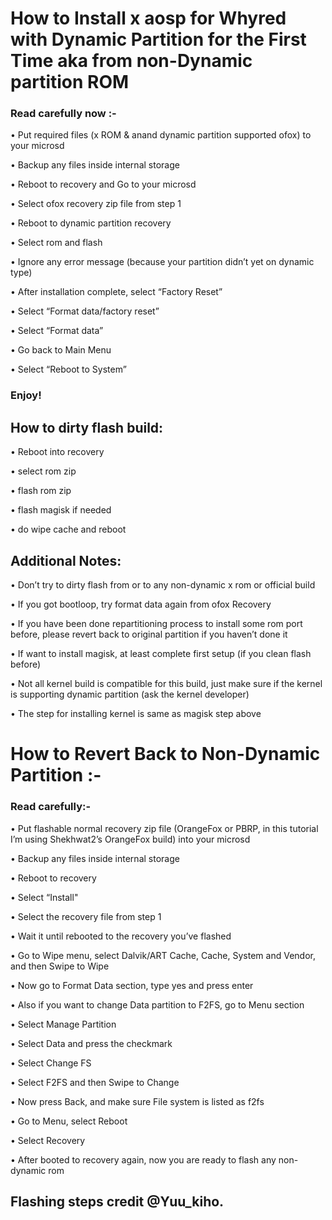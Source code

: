 # How to Install x aosp for Whyred with Dynamic Partition for the First Time aka from non-Dynamic partition ROM

### Read carefully now :-

• Put required files (x ROM & anand dynamic partition supported ofox) to your microsd

• Backup any files inside internal storage

• Reboot to recovery and Go to your microsd

• Select ofox recovery zip file from step 1

• Reboot to dynamic partition recovery

• Select rom and flash

• Ignore any error message (because your partition didn’t yet on dynamic type)

• After installation complete, select “Factory Reset”

• Select “Format data/factory reset”

• Select “Format data”

• Go back to Main Menu

• Select “Reboot to System”

### Enjoy!



## How to dirty flash build:

• Reboot into recovery

• select rom zip

• flash rom zip

• flash magisk if needed

• do wipe cache and reboot



## Additional Notes:

• Don’t try to dirty flash from or to any non-dynamic x rom or official build

• If you got bootloop, try format data again from ofox Recovery

• If you have been done repartitioning process to install some rom port before, please revert back to original partition if you haven’t done it

• If want to install magisk, at least complete first setup (if you clean flash before)

• Not all kernel build is compatible for this build, just make sure if the kernel is supporting dynamic partition (ask the kernel developer)

• The step for installing kernel is same as magisk step above


# How to Revert Back to Non-Dynamic Partition :-

### Read carefully:-

• Put flashable normal recovery zip file (OrangeFox or PBRP, in this tutorial I’m using Shekhwat2’s OrangeFox build) into your microsd

• Backup any files inside internal storage

• Reboot to recovery

• Select “Install"

• Select the recovery file from step 1

• Wait it until rebooted to the recovery you’ve flashed

• Go to Wipe menu, select Dalvik/ART Cache, Cache, System and Vendor, and then Swipe to Wipe

• Now go to Format Data section, type yes and press enter

• Also if you want to change Data partition to F2FS, go to Menu section

• Select Manage Partition

• Select Data and press the checkmark

• Select Change FS

• Select F2FS and then Swipe to Change

• Now press Back, and make sure File system is listed as f2fs

• Go to Menu, select Reboot

• Select Recovery

• After booted to recovery again, now you are ready to flash any non-dynamic rom

## Flashing steps credit @Yuu_kiho.